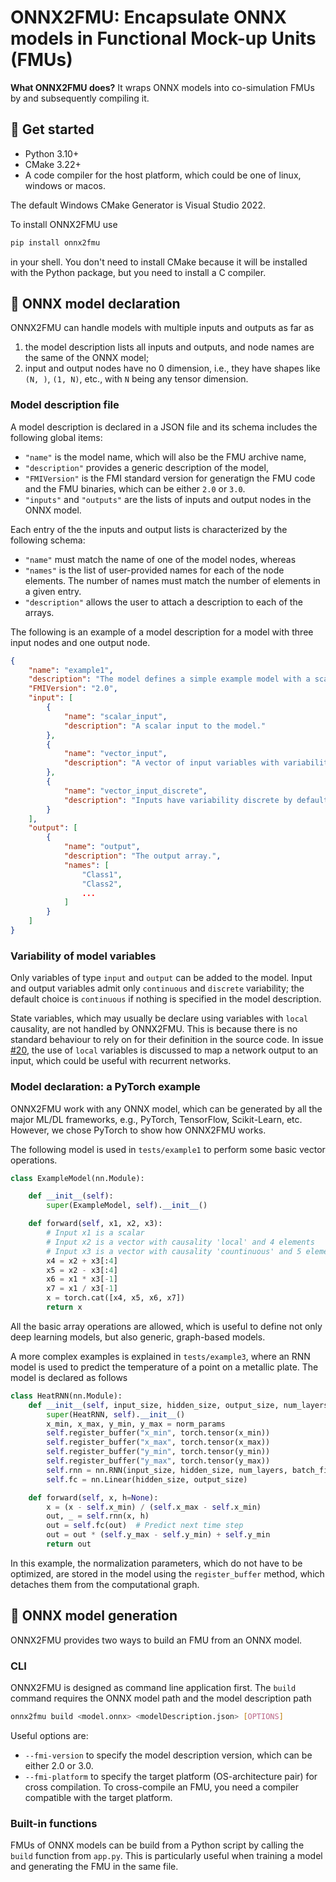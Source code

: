 # ONNX2FMU: Encapsulate ONNX models in Functional Mock-up Units (FMUs)

**What ONNX2FMU does?** It wraps ONNX models into co-simulation FMUs by
and subsequently compiling it.

## 🚀 Get started

- Python 3.10+
- CMake 3.22+
- A code compiler for the host platform, which could be one of linux, windows
or macos.

The default Windows CMake Generator is Visual Studio 2022.

To install ONNX2FMU use
```bash
pip install onnx2fmu
```
in your shell.
You don't need to install CMake because it will be installed with the Python
package, but you need to install a C compiler.

## 📝 ONNX model declaration

ONNX2FMU can handle models with multiple inputs and outputs as far as
1. the model description lists all inputs and outputs, and node names are
the same of the ONNX model;
2. input and output nodes have no 0 dimension, i.e., they have shapes like
`(N, )`, `(1, N)`, etc., with `N` being any tensor dimension.

### Model description file

A model description is declared in a JSON file and its schema includes the
following global items:

- `"name"` is the model name, which will also be the FMU archive name,
- `"description"` provides a generic description of the model,
- `"FMIVersion"` is the FMI standard version for generatign the FMU code and
the FMU binaries, which can be either `2.0` or `3.0`.
- `"inputs"` and `"outputs"` are the lists of inputs and output nodes in the
ONNX model.

Each entry of the the inputs and output lists is characterized by the following
schema:

- `"name"` must match the name of one of the model nodes, whereas
- `"names"` is the list of user-provided names for each of the node elements.
The number of names must match the number of elements in a given entry.
- `"description"` allows the user to attach a description to each of the
arrays.

The following is an example of a model description for a model with three
input nodes and one output node.

```json
{
    "name": "example1",
    "description": "The model defines a simple example model with a scalar input and two vector inputs, one with 'local' variability and one with 'continuous' variability.",
    "FMIVersion": "2.0",
    "input": [
        {
            "name": "scalar_input",
            "description": "A scalar input to the model."
        },
        {
            "name": "vector_input",
            "description": "A vector of input variables with variability discrete."
        },
        {
            "name": "vector_input_discrete",
            "description": "Inputs have variability discrete by default."
        }
    ],
    "output": [
        {
            "name": "output",
            "description": "The output array.",
            "names": [
                "Class1",
                "Class2",
                ...
            ]
        }
    ]
}
```

### Variability of model variables

Only variables of type `input` and `output` can be added to the model.
Input and output variables admit only `continuous` and `discrete` variability;
the default choice is `continuous` if nothing is specified in the model
description.

State variables, which may usually be declare using variables with `local`
causality, are not handled by ONNX2FMU. This is because there is no standard
behaviour to rely on for their definition in the source code.
In issue [#20](https://github.com/micheleurbani/onnx2fmu/issues/20), the use
of `local` variables is discussed to map a network output to an input, which
could be useful with recurrent networks.

### Model declaration: a PyTorch example

ONNX2FMU work with any ONNX model, which can be generated by all the major
ML/DL frameworks, e.g., PyTorch, TensorFlow, Scikit-Learn, etc.
However, we chose PyTorch to show how ONNX2FMU works.

The following model is used in `tests/example1` to perform some basic vector
operations.
```python
class ExampleModel(nn.Module):

    def __init__(self):
        super(ExampleModel, self).__init__()

    def forward(self, x1, x2, x3):
        # Input x1 is a scalar
        # Input x2 is a vector with causality 'local' and 4 elements
        # Input x3 is a vector with causality 'countinuous' and 5 elements
        x4 = x2 + x3[:4]
        x5 = x2 - x3[:4]
        x6 = x1 * x3[-1]
        x7 = x1 / x3[-1]
        x = torch.cat([x4, x5, x6, x7])
        return x
```
All the basic array operations are allowed, which is useful to define not only
deep learning models, but also generic, graph-based models.

A more complex examples is explained in `tests/example3`, where an RNN model
is used to predict the temperature of a point on a metallic plate.
The model is declared as follows
```python
class HeatRNN(nn.Module):
    def __init__(self, input_size, hidden_size, output_size, num_layers, norm_params):
        super(HeatRNN, self).__init__()
        x_min, x_max, y_min, y_max = norm_params
        self.register_buffer("x_min", torch.tensor(x_min))
        self.register_buffer("x_max", torch.tensor(x_max))
        self.register_buffer("y_min", torch.tensor(y_min))
        self.register_buffer("y_max", torch.tensor(y_max))
        self.rnn = nn.RNN(input_size, hidden_size, num_layers, batch_first=True)
        self.fc = nn.Linear(hidden_size, output_size)

    def forward(self, x, h=None):
        x = (x - self.x_min) / (self.x_max - self.x_min)
        out, _ = self.rnn(x, h)
        out = self.fc(out)  # Predict next time step
        out = out * (self.y_max - self.y_min) + self.y_min
        return out
```
In this example, the normalization parameters, which do not have to be
optimized, are stored in the model using the `register_buffer` method, which
detaches them from the computational graph.

## 🔨 ONNX model generation

ONNX2FMU provides two ways to build an FMU from an ONNX model.

### CLI

ONNX2FMU is designed as command line application first. The `build` command
requires the ONNX model path and the model description path

```bash
onnx2fmu build <model.onnx> <modelDescription.json> [OPTIONS]
```

Useful options are:
- `--fmi-version` to specify the model description version, which can be either
2.0 or 3.0.
- `--fmi-platform` to specify the target platform (OS-architecture pair) for
cross compilation. To cross-compile an FMU, you need a compiler compatible with
the target platform.

### Built-in functions

FMUs of ONNX models can be build from a Python script by calling the `build`
function from `app.py`.
This is particularly useful when training a model and generating the FMU in
the same file.
